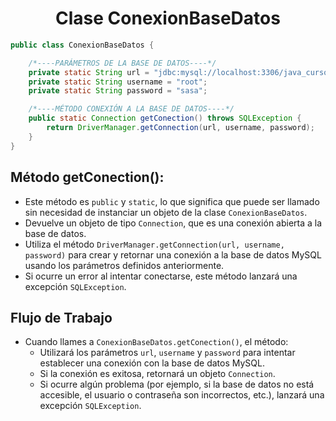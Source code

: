 <h1 align="center">Clase ConexionBaseDatos</h1>

```java
public class ConexionBaseDatos {

    /*----PARÁMETROS DE LA BASE DE DATOS----*/
    private static String url = "jdbc:mysql://localhost:3306/java_curso?serverTimezone=America/Argentina/Buenos_Aires";
    private static String username = "root";
    private static String password = "sasa";

    /*----MÉTODO CONEXIÓN A LA BASE DE DATOS----*/
    public static Connection getConection() throws SQLException {
        return DriverManager.getConnection(url, username, password);
    }
}
```

<h2>Método getConection():</h2>

- Este método es `public` y `static`, lo que significa que puede ser llamado sin necesidad de instanciar un objeto de la clase `ConexionBaseDatos`.
- Devuelve un objeto de tipo `Connection`, que es una conexión abierta a la base de datos.
- Utiliza el método `DriverManager.getConnection(url, username, password)` para crear y retornar una conexión a la base de datos MySQL usando los parámetros definidos anteriormente.
- Si ocurre un error al intentar conectarse, este método lanzará una excepción `SQLException`.

<h2>Flujo de Trabajo</h2>

- Cuando llames a `ConexionBaseDatos.getConection()`, el método:
  - Utilizará los parámetros `url`, `username` y `password` para intentar establecer una conexión con la base de datos MySQL.
  - Si la conexión es exitosa, retornará un objeto `Connection`.
  - Si ocurre algún problema (por ejemplo, si la base de datos no está accesible, el usuario o contraseña son incorrectos, etc.), lanzará una excepción `SQLException`.
